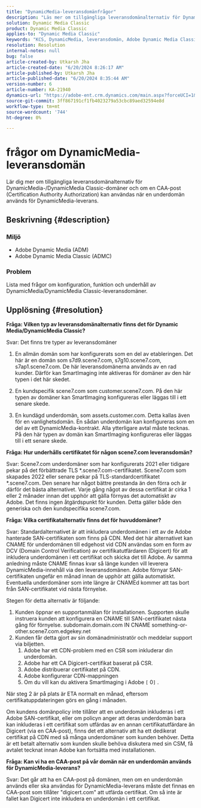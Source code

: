 ```yaml
---
title: "DynamicMedia-leveransdomänfrågor"
description: "Läs mer om tillgängliga leveransdomänalternativ för DynamicMedia-/DynamicMedia Classic-domäner."
solution: Dynamic Media Classic
product: Dynamic Media Classic
applies-to: "Dynamic Media Classic"
keywords: "KCS, DynamicMedia, leveransdomän, Adobe Dynamic Media Classic, Scene7, Frågor och svar, Adobe Dynamic Media"
resolution: Resolution
internal-notes: null
bug: false
article-created-by: Utkarsh Jha
article-created-date: "6/20/2024 8:26:17 AM"
article-published-by: Utkarsh Jha
article-published-date: "6/20/2024 8:35:44 AM"
version-number: 6
article-number: KA-21940
dynamics-url: "https://adobe-ent.crm.dynamics.com/main.aspx?forceUCI=1&pagetype=entityrecord&etn=knowledgearticle&id=ffd35fbe-de2e-ef11-840a-00224809e160"
source-git-commit: 3ff867191cf1fb4023279a53cbc89aed32594e8d
workflow-type: tm+mt
source-wordcount: '744'
ht-degree: 0%

---
```


# frågor om DynamicMedia-leveransdomän


Lär dig mer om tillgängliga leveransdomänalternativ för DynamicMedia-/DynamicMedia Classic-domäner och om en CAA-post (Certification Authority Authorization) kan användas när en underdomän används för DynamicMedia-leverans.

## Beskrivning {#description}


### <b>Miljö</b>

- Adobe Dynamic Media (ADM)
- Adobe Dynamic Media Classic (ADMC)


### <b>Problem</b>

Lista med frågor om konfiguration, funktion och underhåll av DynamicMedia/DynamicMedia Classic-leveransdomäner.


## Upplösning {#resolution}


<b>Fråga: Vilken typ av leveransdomänalternativ finns det för Dynamic Media/DynamicMedia Classic?</b>

Svar: Det finns tre typer av leveransdomäner

1) En allmän domän som har konfigurerats som en del av etableringen. Det här är en domän som s7d9.scene7.com, s7g10.scene7.com, s7ap1.scene7.com.
De här leveransdomänerna används av en rad kunder. Därför kan SmartImaging inte aktiveras för domäner av den här typen i det här skedet.

2) En kundspecifik scene7.com som customer.scene7.com. På den här typen av domäner kan SmartImaging konfigureras eller läggas till i ett senare skede.

3) En kundägd underdomän, som assets.customer.com. Detta kallas även för en vanlighetsdomän. En sådan underdomän kan konfigureras som en del av ett DynamicMedia-kontrakt. Alla ytterligare avtal måste tecknas. På den här typen av domän kan SmartImaging konfigureras eller läggas till i ett senare skede.

<b>Fråga: Hur underhålls certifikatet för någon scene7.com leveransdomän?</b>

Svar: Scene7.com underdomäner som har konfigurerats 2021 eller tidigare pekar på det förbättrade TLS \*.scene7.com-certifikatet. Scene7.com som skapades 2022 eller senare pekar på TLS-standardcertifikatet \*.scene7.com. Den senare har något bättre prestanda än den förra och är därför det bästa alternativet. Varje gång något av dessa certifikat är cirka 1 eller 2 månader innan det upphör att gälla förnyas det automatiskt av Adobe. Det finns ingen åtgärdspunkt för kunden. Detta gäller både den generiska och den kundspecifika scene7.com.

<b>Fråga: Vilka certifikatalternativ finns det för huvuddomäner?</b>

Svar: Standardalternativet är att inkludera underdomänen i ett av de Adobe hanterade SAN-certifikaten som finns på CDN. Med det här alternativet kan CNAME för underdomänen till edgehost vid CDN användas som en form av DCV (Domain Control Verification) av certifikatutfärdaren (Digicert) för att inkludera underdomänen i ett certifikat och skicka det till Adobe. Av samma anledning måste CNAME finnas kvar så länge kunden vill leverera DynamicMedia-innehåll via den leveransdomänen. Adobe förnyar SAN-certifikaten ungefär en månad innan de upphör att gälla automatiskt. Eventuella underdomäner som inte längre är CNAMEd kommer att tas bort från SAN-certifikatet vid nästa förnyelse.

Stegen för detta alternativ är följande:

1. Kunden öppnar en supportanmälan för installationen.    Supporten skulle instruera kunden att konfigurera en CNAME till SAN-certifikatet nästa gång för förnyelse.
subdomain.domain.com IN CNAME something-or-other.scene7.com.edgekey.net
2. Kunden får detta gjort av sin domänadministratör och meddelar support via biljetten.
   1. Adobe har ett CDN-problem med en CSR som inkluderar din underdomän.
   2. Adobe har ett CA Digicert-certifikat baserat på CSR.
   3. Adobe distribuerar certifikatet på CDN.
   4. Adobe konfigurerar CDN-mappningen
   5. Om du vill kan du aktivera SmartImaging i Adobe `[` 0`]` .


När steg 2 är på plats är ETA normalt en månad, eftersom certifikatuppdateringen görs en gång i månaden.

<!--
[`\[` 0`\]`  https://experienceleague.adobe.com/docs/experience-manager-65/assets/dynamic/imaging-faq.html?lang=en](http://`[`%200`]`%20%20https://experienceleague.adobe.com/docs/experience-manager-65/assets/dynamic/imaging-faq.html?lang=en)
-->

Om kundens domänpolicy inte tillåter att en underdomän inkluderas i ett Adobe SAN-certifikat, eller om policyn anger att deras underdomän bara kan inkluderas i ett certifikat som utfärdas av en annan certifikatutfärdare än Digicert (via en CAA-post), finns det ett alternativ att ha ett dedikerat certifikat på CDN med så många underdomäner som kunden behöver. Detta är ett betalt alternativ som kunden skulle behöva diskutera med sin CSM, få avtalet tecknat innan Adobe kan fortsätta med installationen.

<b>Fråga: Kan vi ha en CAA-post på vår domän när en underdomän används för DynamicMedia-leverans?</b>

Svar: Det går att ha en CAA-post på domänen, men om en underdomän används eller ska användas för DynamicMedia-leverans måste det finnas en CAA-post som tillåter &quot;digicert.com&quot; att utfärda certifikat. Om så inte är fallet kan Digicert inte inkludera en underdomän i ett certifikat.
